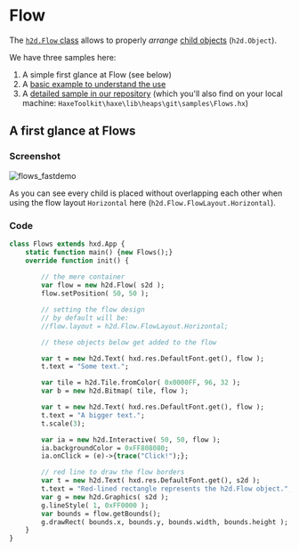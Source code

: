 # Flow

The [`h2d.Flow` class](https://heaps.io/api/h2d/Flow.html) allows to properly *arrange* [child objects](Object-trees) (`h2d.Object`).

We have three samples here:
1. A simple first glance at Flow (see below)
2. A [basic example to understand the use](https://github.com/Beeblerox/Simplest-Heaps-Examples/tree/master/20_heaps_flow)
3. A [detailed sample in our repository](https://github.com/HeapsIO/heaps/blob/master/samples/Flows.hx) (which you'll also find on your local machine: `HaxeToolkit\haxe\lib\heaps\git\samples\Flows.hx`)

## A first glance at Flows

### Screenshot


![flows_fastdemo](https://user-images.githubusercontent.com/88530062/175258407-4ce8b93a-618c-4137-90c6-acc27d4b31d0.png)


As you can see every child is placed without overlapping each other when using the flow layout `Horizontal` here (`h2d.Flow.FlowLayout.Horizontal`).

### Code

```haxe
class Flows extends hxd.App {
    static function main() {new Flows();}
    override function init() {
        
        // the mere container
        var flow = new h2d.Flow( s2d );
        flow.setPosition( 50, 50 );

        // setting the flow design
        // by default will be:
        //flow.layout = h2d.Flow.FlowLayout.Horizontal;

        // these objects below get added to the flow

        var t = new h2d.Text( hxd.res.DefaultFont.get(), flow );
        t.text = "Some text.";

        var tile = h2d.Tile.fromColor( 0x0000FF, 96, 32 );
        var b = new h2d.Bitmap( tile, flow );

        var t = new h2d.Text( hxd.res.DefaultFont.get(), flow );
        t.text = "A bigger text.";
        t.scale(3);

        var ia = new h2d.Interactive( 50, 50, flow );
        ia.backgroundColor = 0xFF808080;
        ia.onClick = (e)->{trace("Click!");};

        // red line to draw the flow borders
        var t = new h2d.Text( hxd.res.DefaultFont.get(), s2d );
        t.text = "Red-lined rectangle represents the h2d.Flow object.";
        var g = new h2d.Graphics( s2d );
        g.lineStyle( 1, 0xFF0000 );
        var bounds = flow.getBounds();
        g.drawRect( bounds.x, bounds.y, bounds.width, bounds.height );
    }
}
```